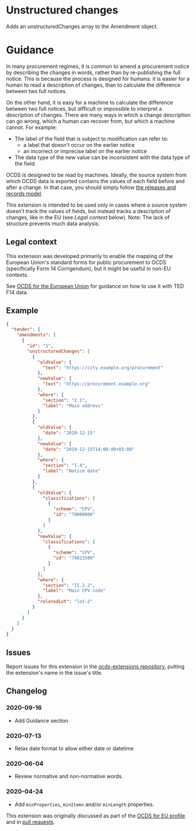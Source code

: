# Unstructured changes

Adds an unstructuredChanges array to the Amendment object.

# Guidance

In many procurement regimes, it is common to amend a procurement notice by describing the changes in words, rather than by re-publishing the full notice. This is because the process is designed for humans: it is easier for a human to read a description of changes, than to calculate the difference between two full notices.

On the other hand, it is easy for a machine to calculate the difference between two full notices, but difficult or impossible to interpret a description of changes. There are many ways in which a change description can go wrong, which a human can recover from, but which a machine cannot. For example:

- The label of the field that is subject to modification can refer to:
  - a label that doesn't occur on the earlier notice
  - an incorrect or imprecise label on the earlier notice
- The data type of the new value can be inconsistent with the data type of the field.

OCDS is designed to be read by machines. Ideally, the source system from which OCDS data is exported contains the values of each field before and after a change. In that case, you should simply follow [the releases and records model](https://standard.open-contracting.org/latest/en/schema/reference/#release-handling).

This extension is intended to be used only in cases where a source system doesn't track the values of fields, but instead tracks a description of changes, like in the EU (see *Legal context* below). Note: The lack of structure prevents much data analysis.

## Legal context

This extension was developed primarily to enable the mapping of the European Union's standard forms for public procurement to OCDS (specifically Form 14 Corrigendum), but it might be useful in non-EU contexts.

See [OCDS for the European Union](https://standard.open-contracting.org/profiles/eu/latest/en/forms/F14/) for guidance on how to use it with TED F14 data.

## Example

```json
{
  "tender": {
    "amendments": [
      {
        "id": "1",
        "unstructuredChanges": [
          {
            "oldValue": {
              "text": "https://city.example.org/procurement"
            },
            "newValue": {
              "text": "https://procurement.example.org"
            },
            "where": {
              "section": "I.1",
              "label": "Main address"
            }
          },
          {
            "oldValue": {
              "date": "2020-12-15"
            },
            "newValue": {
              "date": "2019-12-15T14:00:00+03:00"
            },
            "where": {
              "section": "I.4",
              "label": "Notice date"
            }
          },
          {
            "oldValue": {
              "classifications": [
                {
                  "scheme": "CPV",
                  "id": "79000000"
                }
              ]
            },
            "newValue": {
              "classifications": [
                {
                  "scheme": "CPV",
                  "id": "79822500"
                }
              ]
            },
            "where": {
              "section": "II.2.2",
              "label": "Main CPV code"
            },
            "relatedLot": "lot-2"
          }
        ]
      }
    ]
  }
}
```

## Issues

Report issues for this extension in the [ocds-extensions repository](https://github.com/open-contracting/ocds-extensions/issues), putting the extension's name in the issue's title.

## Changelog

### 2020-09-16

- Add Guidance section

### 2020-07-13

- Relax date format to allow either date or datetime

### 2020-06-04

- Review normative and non-normative words.

### 2020-04-24

- Add `minProperties`, `minItems` and/or `minLength` properties.

This extension was originally discussed as part of the [OCDS for EU profile](https://github.com/open-contracting-extensions/european-union/issues/63) and in [pull requests](https://github.com/open-contracting-extensions/ocds_unstructuredChanges_extension/pulls?q=is%3Apr+is%3Aclosed).
